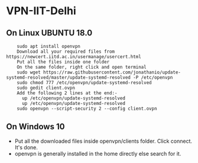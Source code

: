 # VPN-IIT-Delhi

## On Linux UBUNTU 18.0

```
    sudo apt install openvpn
    Download all your required files from https://newcert.iitd.ac.in/usermanage/usercert.html
    Put all the files inside one folder
    On the same folder, right click and open terminal
    sudo wget https://raw.githubusercontent.com/jonathanio/update-systemd-resolved/master/update-systemd-resolved -P /etc/openvpn
    sudo chmod 777 /etc/openvpn/update-systemd-resolved
    sudo gedit client.ovpn
    Add the following 2 lines at the end:-
      up /etc/openvpn/update-systemd-resolved
      up /etc/openvpn/update-systemd-resolved
    sudo openvpn --script-security 2 --config client.ovpn
```

## On Windows 10

* Put all the downloaded files inside openvpn/clients folder. Click connect. It's done.
* openvpn is generally installed in the home directly else search for it.
